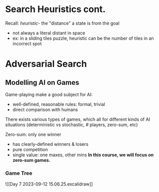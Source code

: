 # Search Heuristics cont.
Recall:
*heuristic*- the "distance" a state is from the goal
- not always a literal distant in space
- ex: in a sliding tiles puzzle, heuristic can be the number of tiles in an incorrect spot

# Adversarial Search
## Modelling AI on Games
Game-playing make a good subject for AI:
- well-defined, reasonable rules: formal, trivial
- direct comparison with humans

There exists various types of games, which all for different kinds of AI situations (deterministic vs stochastic, # players, zero-sum, etc)

Zero-sum: only one winner
- has clearly-defined winners & losers
- pure competition
- single value: one maxes, other mins
**In this course, we will focus on zero-sum games.**

### Game Tree
![[Day 7 2023-09-12 15.06.25.excalidraw]]